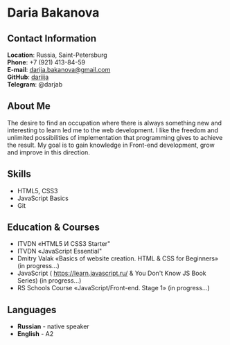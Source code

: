 # Daria Bakanova

## Contact Information

**Location**: Russia, Saint-Petersburg  
**Phone**: +7 (921) 413-84-59  
**E-mail**: darija.bakanova@gmail.com  
**GitHub**: [dariija](https://github.com/dariija)  
**Telegram**: @darjab  

## About Me

The desire to find an occupation where there is always something new and interesting to learn led me to the web development. I like the freedom and unlimited possibilities of implementation that programming gives to achieve the result. My goal is to gain knowledge in Front-end development,  grow and improve in this direction.  

## Skills

* HTML5, CSS3
* JavaScript Basics
* Git

## Education & Courses 

* ITVDN «HTML5 И CSS3 Starter"  
* ITVDN «JavaScript Essential"  
* Dmitry Valak «Basics of website creation. HTML & CSS for Beginners» (in progress...)  
* JavaScript ( https://learn.javascript.ru/ & You Don't Know JS Book Series) (in progress...)  
* RS Schools Course «JavaScript/Front-end. Stage 1» (in progress...)  

## Languages

* **Russian** - native speaker  
* **English** - A2  
